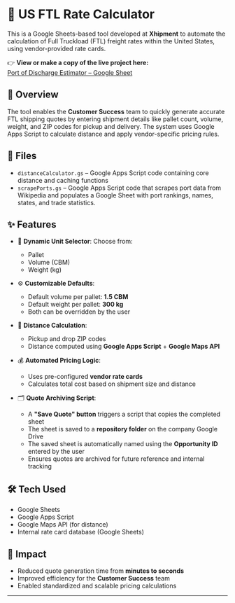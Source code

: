 # 🚛 US FTL Rate Calculator

This is a Google Sheets-based tool developed at **Xhipment** to automate the calculation of Full Truckload (FTL) freight rates within the United States, using vendor-provided rate cards.

👉 **View or make a copy of the live project here:**  
[Port of Discharge Estimator – Google Sheet](https://docs.google.com/spreadsheets/d/10_1qE0pMnhLjszeMOwGOySFXNiJ8njFLRWPW_WeS7Vs/edit?usp=sharing)

## 📌 Overview

The tool enables the **Customer Success** team to quickly generate accurate FTL shipping quotes by entering shipment details like pallet count, volume, weight, and ZIP codes for pickup and delivery. The system uses Google Apps Script to calculate distance and apply vendor-specific pricing rules.

## 📁 Files

- `distanceCalculator.gs` – Google Apps Script code containing core distance and caching functions
- `scrapePorts.gs` – Google Apps Script code that scrapes port data from Wikipedia and populates a Google Sheet with port rankings, names, states, and trade statistics.


## ✨ Features

- 🔽 **Dynamic Unit Selector**: Choose from:
  - Pallet
  - Volume (CBM)
  - Weight (kg)
  
- ⚙️ **Customizable Defaults**:
  - Default volume per pallet: **1.5 CBM**
  - Default weight per pallet: **300 kg**
  - Both can be overridden by the user

- 📍 **Distance Calculation**:
  - Pickup and drop ZIP codes
  - Distance computed using **Google Apps Script** + **Google Maps API**

- 💰 **Automated Pricing Logic**:
  - Uses pre-configured **vendor rate cards**
  - Calculates total cost based on shipment size and distance
    
- 🗂️ **Quote Archiving Script**:
  - A **"Save Quote" button** triggers a script that copies the completed sheet
  - The sheet is saved to a **repository folder** on the company Google Drive
  - The saved sheet is automatically named using the **Opportunity ID** entered by the user
  - Ensures quotes are archived for future reference and internal tracking
 

## 🛠 Tech Used

- Google Sheets
- Google Apps Script
- Google Maps API (for distance)
- Internal rate card database (Google Sheets)


## 🎯 Impact

- Reduced quote generation time from **minutes to seconds**
- Improved efficiency for the **Customer Success** team
- Enabled standardized and scalable pricing calculations

---
